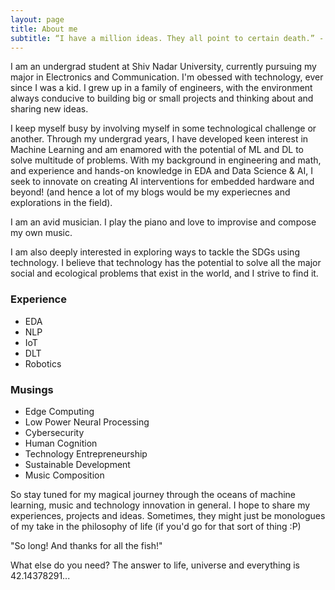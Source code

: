 ```yaml
---
layout: page
title: About me
subtitle: “I have a million ideas. They all point to certain death.” - Marvin
---
```


I am an undergrad student at Shiv Nadar University, currently pursuing my major in Electronics and Communication. I'm obessed with technology, ever since I was a kid. I grew up in a family of engineers, with the environment always conducive to building big or small projects and thinking about and sharing new ideas.

I keep myself busy by involving myself in some technological challenge or another. Through my undergrad years, I have developed keen interest in Machine Learning and am enamored with the potential of ML and DL to solve multitude of problems. With my background in engineering and math, and experience and hands-on knowledge in EDA and Data Science & AI, I seek to innovate on creating AI interventions for embedded hardware and beyond! (and hence a lot of my blogs would be my experiecnes and explorations in the field). 

I am an avid musician. I play the piano and love to improvise and compose my own music. 

I am also deeply interested in exploring ways to tackle the SDGs using technology. I believe that technology has the potential to solve all the major social and ecological problems that exist in the world, and I strive to find it. 

### Experience
- EDA
- NLP
- IoT
- DLT
- Robotics


### Musings
- Edge Computing
- Low Power Neural Processing
- Cybersecurity
- Human Cognition
- Technology Entrepreneurship
- Sustainable Development
- Music Composition

So stay tuned for my magical journey through the oceans of machine learning, music and technology innovation in general. I hope to share my experiences, projects and ideas. Sometimes, they might just be monologues of my take in the philosophy of life (if you'd go for that sort of thing :P)

"So long! And thanks for all the fish!"

What else do you need? The answer to life, universe and everything is 42.14378291...


